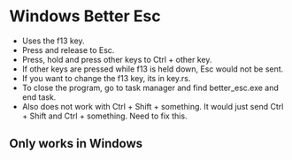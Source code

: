 # Windows Better Esc
- Uses the f13 key.
- Press and release to Esc.
- Press, hold and press other keys to Ctrl + other key.
- If other keys are pressed while f13 is held down, Esc would not be sent.
- If you want to change the f13 key, its in key.rs.
- To close the program, go to task manager and find better_esc.exe and end task.
- Also does not work with Ctrl + Shift + something. It would just send Ctrl + Shift and Ctrl + something. Need to fix this.

## Only works in Windows
